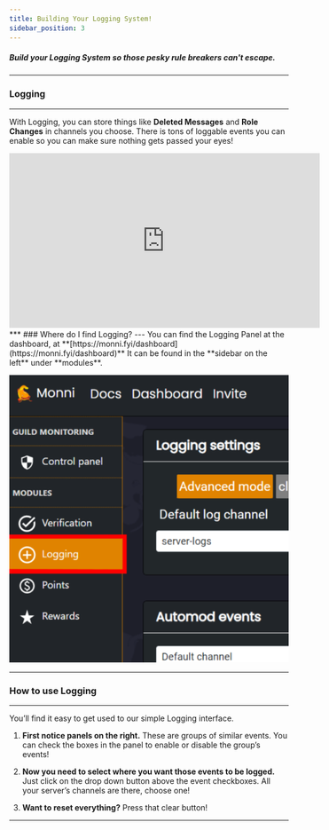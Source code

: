 ```yaml
---
title: Building Your Logging System!
sidebar_position: 3
---
```

##### Build your Logging System so those pesky rule breakers can't escape.
***
### Logging
***
With Logging, you can store things like **Deleted Messages** and **Role Changes** in channels you choose. There is tons of loggable events you can enable so you can make sure nothing gets passed your eyes!

<iframe width="560" height="315" src="https://www.youtube.com/embed/DPayadIep6c?si=elyRGJZ7my5qqRfc&amp;controls=0" title="YouTube video player" frameborder="0" allow="accelerometer; autoplay; clipboard-write; encrypted-media; gyroscope; picture-in-picture; web-share" referrerpolicy="strict-origin-when-cross-origin" allowfullscreen></iframe>
***
### Where do I find Logging?
---
You can find the Logging Panel at the dashboard, at **[https://monni.fyi/dashboard](https://monni.fyi/dashboard)**  
It can be found in the **sidebar on the left** under **modules**.

![building-your-logging-system-guide](guide-assets/building-your-logging-system-guide.png)
***
### How to use Logging
---

You’ll find it easy to get used to our simple Logging interface.

1. **First notice panels on the right.** These are groups of similar events. You can check the boxes in the panel to enable or disable the group’s events!

2. **Now you need to select where you want those events to be logged.** Just click on the drop down button above the event checkboxes. All your server’s channels are there, choose one!

3. **Want to reset everything?** Press that clear button!

***
